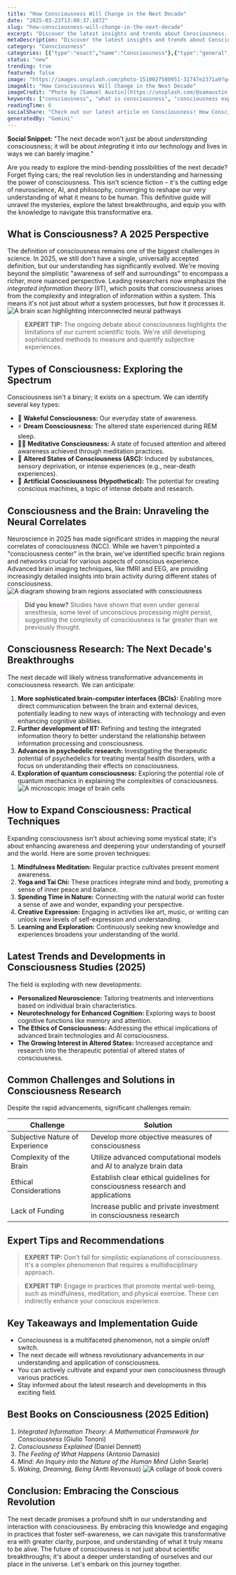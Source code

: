 ```yaml
---
title: "How Consciousness Will Change in the Next Decade"
date: "2025-03-23T13:08:37.107Z"
slug: "how-consciousness-will-change-in-the-next-decade"
excerpt: "Discover the latest insights and trends about Consciousness. This comprehensive guide covers everything you need to know about Consciousness in 2025."
metaDescription: "Discover the latest insights and trends about Consciousness. This comprehensive guide covers everything you need to know about Consciousness in 2025."
category: "Consciousness"
categories: [{"type":"exact","name":"Consciousness"},{"type":"general","name":"Neuroscience"},{"type":"medium","name":"Cognitive Science"},{"type":"specific","name":"Brain Imaging"},{"type":"niche","name":"EEG Analysis"}]
status: "new"
trending: true
featured: false
image: "https://images.unsplash.com/photo-1510027580951-31747e2371a9?q=85&w=1200&fit=max&fm=webp&auto=compress"
imageAlt: "How Consciousness Will Change in the Next Decade"
imageCredit: "Photo by [Samuel Austin](https://unsplash.com/@samaustin) on Unsplash"
keywords: ["consciousness", "what is consciousness", "consciousness explained", "consciousness definition", "types of consciousness", "altered states of consciousness", "consciousness and the brain", "consciousness research", "how to expand consciousness", "best books on consciousness"]
readingTime: 6
socialShare: "Check out our latest article on Consciousness! How Consciousness Will Change in the Next Decade #consciousness #what is consciousness #consciousness explained"
generatedBy: "Gemini"
---
```




**Social Snippet:**  "The next decade won't just be about *understanding* consciousness; it will be about *integrating* it into our technology and lives in ways we can barely imagine."

Are you ready to explore the mind-bending possibilities of the next decade?  Forget flying cars; the real revolution lies in understanding and harnessing the power of consciousness. This isn't science fiction – it's the cutting edge of neuroscience, AI, and philosophy, converging to reshape our very understanding of what it means to be human. This definitive guide will unravel the mysteries, explore the latest breakthroughs, and equip you with the knowledge to navigate this transformative era.

## What is Consciousness? A 2025 Perspective

The definition of consciousness remains one of the biggest challenges in science.  In 2025, we still don't have a single, universally accepted definition, but our understanding has significantly evolved.  We're moving beyond the simplistic "awareness of self and surroundings" to encompass a richer, more nuanced perspective.  Leading researchers now emphasize the *integrated information theory* (IIT), which posits that consciousness arises from the complexity and integration of information within a system.  This means it's not just about *what* a system processes, but *how* it processes it. ![A brain scan highlighting interconnected neural pathways](https://images.unsplash.com/photo-1510034141778-a4d065653d92?q=85&w=1200&fit=max&fm=webp&auto=compress)

> **EXPERT TIP:**  The ongoing debate about consciousness highlights the limitations of our current scientific tools.  We're still developing sophisticated methods to measure and quantify subjective experiences.

## Types of Consciousness: Exploring the Spectrum

Consciousness isn't a binary; it exists on a spectrum.  We can identify several key types:

* 🔑 **Wakeful Consciousness:** Our everyday state of awareness.
* ⚡ **Dream Consciousness:** The altered state experienced during REM sleep.
* 🧘‍♀️ **Meditative Consciousness:** A state of focused attention and altered awareness achieved through meditation practices.
* 🤯 **Altered States of Consciousness (ASC):**  Induced by substances, sensory deprivation, or intense experiences (e.g., near-death experiences).
* 🤖 **Artificial Consciousness (Hypothetical):**  The potential for creating conscious machines, a topic of intense debate and research.

## Consciousness and the Brain: Unraveling the Neural Correlates

Neuroscience in 2025 has made significant strides in mapping the neural correlates of consciousness (NCC).  While we haven't pinpointed a "consciousness center" in the brain, we've identified specific brain regions and networks crucial for various aspects of conscious experience.  Advanced brain imaging techniques, like fMRI and EEG, are providing increasingly detailed insights into brain activity during different states of consciousness.  ![A diagram showing brain regions associated with consciousness](https://images.unsplash.com/photo-1635497611324-129442752063?q=85&w=1200&fit=max&fm=webp&auto=compress)

> **Did you know?**  Studies have shown that even under general anesthesia, some level of unconscious processing might persist, suggesting the complexity of consciousness is far greater than we previously thought.

## Consciousness Research: The Next Decade's Breakthroughs

The next decade will likely witness transformative advancements in consciousness research.  We can anticipate:

1.  **More sophisticated brain-computer interfaces (BCIs):**  Enabling more direct communication between the brain and external devices, potentially leading to new ways of interacting with technology and even enhancing cognitive abilities.
2.  **Further development of IIT:**  Refining and testing the integrated information theory to better understand the relationship between information processing and consciousness.
3.  **Advances in psychedelic research:**  Investigating the therapeutic potential of psychedelics for treating mental health disorders, with a focus on understanding their effects on consciousness.
4.  **Exploration of quantum consciousness:**  Exploring the potential role of quantum mechanics in explaining the complexities of consciousness.  ![A microscopic image of brain cells](https://images.unsplash.com/photo-1599517064674-e9f1604cdee9?q=85&w=1200&fit=max&fm=webp&auto=compress)

## How to Expand Consciousness: Practical Techniques

Expanding consciousness isn't about achieving some mystical state; it's about enhancing awareness and deepening your understanding of yourself and the world.  Here are some proven techniques:

1. **Mindfulness Meditation:**  Regular practice cultivates present moment awareness.
2. **Yoga and Tai Chi:**  These practices integrate mind and body, promoting a sense of inner peace and balance.
3. **Spending Time in Nature:**  Connecting with the natural world can foster a sense of awe and wonder, expanding your perspective.
4. **Creative Expression:**  Engaging in activities like art, music, or writing can unlock new levels of self-expression and understanding.
5. **Learning and Exploration:**  Continuously seeking new knowledge and experiences broadens your understanding of the world.

## Latest Trends and Developments in Consciousness Studies (2025)

The field is exploding with new developments:

* **Personalized Neuroscience:** Tailoring treatments and interventions based on individual brain characteristics.
* **Neurotechnology for Enhanced Cognition:** Exploring ways to boost cognitive functions like memory and attention.
* **The Ethics of Consciousness:** Addressing the ethical implications of advanced brain technologies and AI consciousness.
* **The Growing Interest in Altered States:** Increased acceptance and research into the therapeutic potential of altered states of consciousness.

## Common Challenges and Solutions in Consciousness Research

Despite the rapid advancements, significant challenges remain:

| Challenge                     | Solution                                                              |
|------------------------------|-------------------------------------------------------------------------|
| Subjective Nature of Experience | Develop more objective measures of consciousness                          |
| Complexity of the Brain        | Utilize advanced computational models and AI to analyze brain data       |
| Ethical Considerations        | Establish clear ethical guidelines for consciousness research and applications |
| Lack of Funding              | Increase public and private investment in consciousness research           |

## Expert Tips and Recommendations

> **EXPERT TIP:**  Don't fall for simplistic explanations of consciousness.  It's a complex phenomenon that requires a multidisciplinary approach.

> **EXPERT TIP:**  Engage in practices that promote mental well-being, such as mindfulness, meditation, and physical exercise. These can indirectly enhance your conscious experience.

## Key Takeaways and Implementation Guide

*   Consciousness is a multifaceted phenomenon, not a simple on/off switch.
*   The next decade will witness revolutionary advancements in our understanding and application of consciousness.
*   You can actively cultivate and expand your own consciousness through various practices.
*   Stay informed about the latest research and developments in this exciting field.

## Best Books on Consciousness (2025 Edition)

1.  *Integrated Information Theory: A Mathematical Framework for Consciousness* (Giulio Tononi)
2.  *Consciousness Explained* (Daniel Dennett)
3.  *The Feeling of What Happens* (Antonio Damasio)
4.  *Mind: An Inquiry into the Nature of the Human Mind* (John Searle)
5.  *Waking, Dreaming, Being* (Antti Revonsuo) ![A collage of book covers](https://images.unsplash.com/photo-1510027580951-31747e2371a9?q=85&w=1200&fit=max&fm=webp&auto=compress)

## Conclusion: Embracing the Conscious Revolution

The next decade promises a profound shift in our understanding and interaction with consciousness.  By embracing this knowledge and engaging in practices that foster self-awareness, we can navigate this transformative era with greater clarity, purpose, and understanding of what it truly means to be alive. The future of consciousness is not just about scientific breakthroughs; it's about a deeper understanding of ourselves and our place in the universe.  Let's embark on this journey together.
